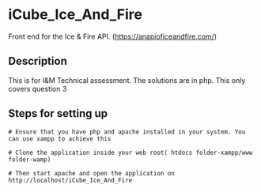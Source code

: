 # iCube_Ice_And_Fire
Front end for the Ice &amp; Fire API. (https://anapioficeandfire.com/)
## Description
This is for I&M Technical assessment. 
The solutions are in php. 
This only covers question 3 
## Steps for setting up
```
# Ensure that you have php and apache installed in your system. You can use xampp to achieve this

# Clone the application inside your web root( htdocs folder-xampp/www folder-wamp)

# Then start apache and open the application on http://localhost/iCube_Ice_And_Fire
